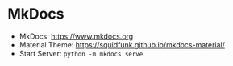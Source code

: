 # MkDocs

- MkDocs: https://www.mkdocs.org
- Material Theme: https://squidfunk.github.io/mkdocs-material/
- Start Server: `python -m mkdocs serve`